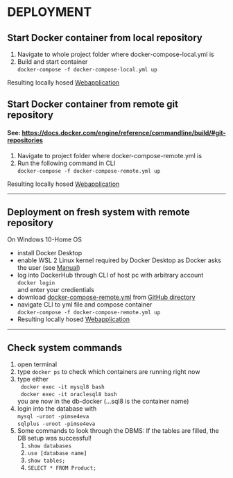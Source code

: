 # DEPLOYMENT
## Start Docker container from local repository ###
1. Navigate to whole project folder where docker-compose-local.yml is
2. Build and start container <br>
   ``docker-compose -f docker-compose-local.yml up``

 
Resulting locally hosed [Webapplication](http://127.0.0.1:8000/)

## Start Docker container from remote git repository ###
#### See: https://docs.docker.com/engine/reference/commandline/build/#git-repositories
1. Navigate to project folder where docker-compose-remote.yml is
2. Run the following command in CLI <br>
   ``docker-compose -f docker-compose-remote.yml up``


Resulting locally hosed [Webapplication](http://127.0.0.1:8000/)

---
## Deployment on fresh system with remote repository
On Windows 10-Home OS
- install Docker Desktop
- enable WSL 2 Linux kernel required by Docker Desktop as Docker asks the user (see [Manual](https://docs.microsoft.com/de-de/windows/wsl/install-manual#step-4---download-the-linux-kernel-update-package))
- log into DockerHub through CLI of host pc with arbitrary account <br>
  ``docker login`` <br> and enter your credientials 
- download [docker-compose-remote.yml](compose/oraclesql-comp/docker-compose-remote.yml) from [GitHub directory](https://github.com/wagerc97/imse-docker/tree/master/compose)
- navigate CLI to yml file and compose container <br>
  ``docker-compose -f docker-compose-remote.yml up``
- Resulting locally hosed [Webapplication](http://127.0.0.1:8000/)

---
## Check system commands

1. open terminal
2. type ``docker ps`` to check which containers are running right now
3. type either  
   `` docker exec -it mysql8 bash``  
   `` docker exec -it oraclesql8 bash``  
      you are now in the db-docker (...sql8 is the container name)
4. login into the database with   
   ``mysql -uroot -pimse4eva``  
   ``sqlplus -uroot -pimse4eva``
5. Some commands to look through the DBMS:
   If the tables are filled, the DB setup was successful!
   1. ``show databases``
   2. ``use [database name]``
   3. ``show tables;``
   4. ``SELECT * FROM Product;``
